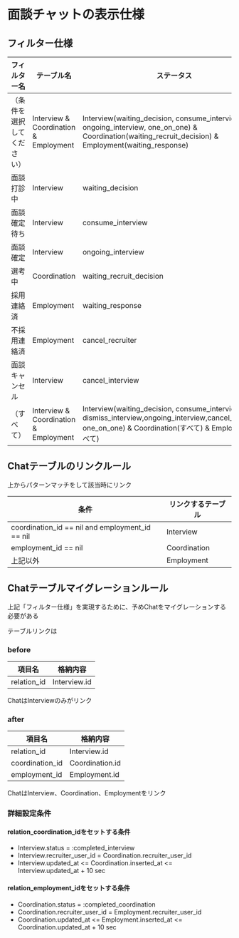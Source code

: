 # 面談チャットの表示仕様


## フィルター仕様

|フィルター名|テーブル名|ステータス|
|--------------|--------|--------- |
|（条件を選択してください）|Interview & Coordination & Employment|Interview(waiting_decision, consume_interview, ongoing_interview, one_on_one) & Coordination(waiting_recruit_decision) & Employment(waiting_response)|
|面談打診中|Interview|waiting_decision|
|面談確定待ち|Interview|consume_interview|
|面談確定|Interview|ongoing_interview|
|選考中|Coordination|waiting_recruit_decision|
|採用連絡済|Employment|waiting_response|
|不採用連絡済|Employment|cancel_recruiter|
|面談キャンセル|Interview|cancel_interview|
| （すべて）|Interview & Coordination & Employment|Interview(waiting_decision, consume_interview, dismiss_interview,ongoing_interview,cancel_interview, one_on_one) & Coordination(すべて) & Employment(すべて)|


## Chatテーブルのリンクルール

上からパターンマッチをして該当時にリンク

|条件|リンクするテーブル|
|----|------------------|
|coordination_id == nil and employment_id == nil|Interview|
|employment_id == nil|Coordination|
|上記以外|Employment|


## Chatテーブルマイグレーションルール
上記「フィルター仕様」を実現するために、予めChatをマイグレーションする必要がある


テーブルリンクは
### before

|項目名|格納内容|
|-------|--------|
|relation_id|Interview.id|


ChatはInterviewのみがリンク

### after

|項目名|格納内容|
|-------|--------|
|relation_id|Interview.id|
|coordination_id|Coordination.id|
|employment_id|Employment.id|

ChatはInterview、Coordination、Employmentをリンク


### 詳細設定条件

#### relation_coordination_idをセットする条件

* Interview.status = :completed_interview
* Interview.recruiter_user_id = Coordination.recruiter_user_id
* Interview.updated_at <= Coordination.inserted_at <= Interview.updated_at + 10 sec

#### relation_employment_idをセットする条件

* Coordination.status = :completed_coordination
* Coordination.recruiter_user_id = Employment.recruiter_user_id
* Coordination.updated_at <= Employment.inserted_at <= Coordination.updated_at + 10 sec


